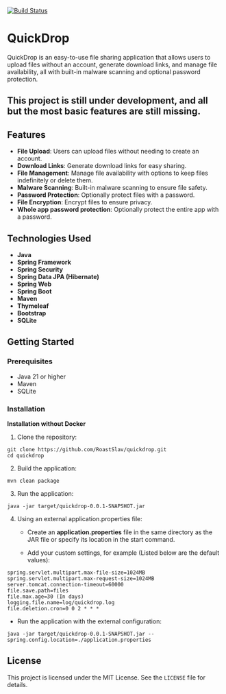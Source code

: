 [![Build Status](https://jenkins.tyron.rocks/buildStatus/icon?job=quickdrop)](https://jenkins.tyron.rocks/job/quickdrop)

# QuickDrop

QuickDrop is an easy-to-use file sharing application that allows users to upload files without an account,
generate download links, and manage file availability, all with built-in malware scanning and optional password
protection.

## This project is still under development, and all but the most basic features are still missing.

## Features

- **File Upload**: Users can upload files without needing to create an account.
- **Download Links**: Generate download links for easy sharing.
- **File Management**: Manage file availability with options to keep files indefinitely or delete them.
- **Malware Scanning**: Built-in malware scanning to ensure file safety.
- **Password Protection**: Optionally protect files with a password.
- **File Encryption**: Encrypt files to ensure privacy.
- **Whole app password protection**: Optionally protect the entire app with a password.

## Technologies Used

- **Java**
- **Spring Framework**
- **Spring Security**
- **Spring Data JPA (Hibernate)**
- **Spring Web**
- **Spring Boot**
- **Maven**
- **Thymeleaf**
- **Bootstrap**
- **SQLite**

## Getting Started

### Prerequisites

- Java 21 or higher
- Maven
- SQLite

### Installation

**Installation without Docker**

1. Clone the repository:

```
git clone https://github.com/RoastSlav/quickdrop.git
cd quickdrop
```

2. Build the application:

```
mvn clean package
```

3. Run the application:

```
java -jar target/quickdrop-0.0.1-SNAPSHOT.jar
```

4. Using an external application.properties file:
   - Create an **application.properties** file in the same directory as the JAR file or specify its location in the
     start command.

   - Add your custom settings, for example (Listed below are the default values):

```
spring.servlet.multipart.max-file-size=1024MB
spring.servlet.multipart.max-request-size=1024MB
server.tomcat.connection-timeout=60000
file.save.path=files
file.max.age=30 (In days)
logging.file.name=log/quickdrop.log
file.deletion.cron=0 0 2 * * *
```

- Run the application with the external configuration:

```
java -jar target/quickdrop-0.0.1-SNAPSHOT.jar --spring.config.location=./application.properties
```

## License

This project is licensed under the MIT License. See the `LICENSE` file for details.
